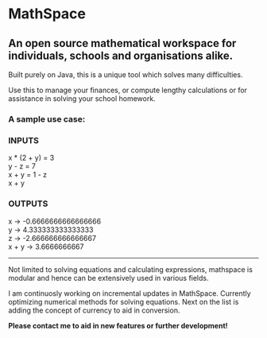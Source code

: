 # MathSpace

## An open source mathematical workspace for individuals, schools and organisations alike.

Built purely on Java, this is a unique tool which solves many difficulties. 

Use this to manage your finances, or compute lengthy calculations or for assistance in solving your school homework. 

### A sample use case:

### INPUTS

x * (2 + y) = 3  
y - z = 7  
x + y = 1 - z  
x + y  

### OUTPUTS
x -> -0.6666666666666666  
y -> 4.333333333333333  
z -> -2.666666666666667  
x + y -> 3.6666666667  

------------------------------------------------------------------------------------------------------------------------------


Not limited to solving equations and calculating expressions, mathspace is modular and hence can be extensively used in various fields.






I am continuosly working on incremental updates in MathSpace. Currently optimizing numerical methods for solving equations. Next on the list is adding the concept of currency to aid in conversion.

**Please contact me to aid in new features or further development!**

